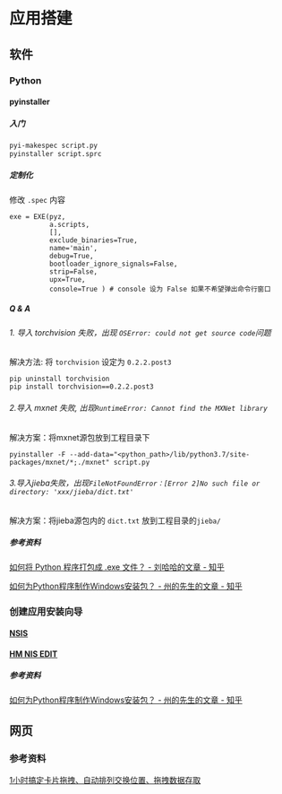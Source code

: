 # 应用搭建

## 软件

### Python

#### pyinstaller

##### 入门

```bash
pyi-makespec script.py
pyinstaller script.sprc
```

##### 定制化

修改 `.spec` 内容

```
exe = EXE(pyz,
          a.scripts,
          [],
          exclude_binaries=True,
          name='main',
          debug=True,
          bootloader_ignore_signals=False,
          strip=False,
          upx=True,
          console=True ) # console 设为 False 如果不希望弹出命令行窗口
```

##### Q & A

###### 1. 导入 torchvision 失败，出现 `OSError: could not get source code`问题

解决方法: 将 `torchvision` 设定为 `0.2.2.post3`

```
pip uninstall torchvision
pip install torchvision==0.2.2.post3
```

###### 2.导入 mxnet 失败, 出现`RuntimeError: Cannot find the MXNet library`

解决方案：将mxnet源包放到工程目录下

```
pyinstaller -F --add-data="<python_path>/lib/python3.7/site-packages/mxnet/*;./mxnet" script.py
```

###### 3.导入jieba失败，出现`FileNotFoundError：[Error 2]No such file or directory: 'xxx/jieba/dict.txt'`

解决方案：将jieba源包内的 `dict.txt` 放到工程目录的`jieba/`

##### 参考资料

[如何将 Python 程序打包成 .exe 文件？ - 刘哈哈的文章 - 知乎](https://zhuanlan.zhihu.com/p/45288707)

[如何为Python程序制作Windows安装包？ - 州的先生的文章 - 知乎](https://zhuanlan.zhihu.com/p/61965739)

### 创建应用安装向导

#### [NSIS](https://nsis.sourceforge.io/Download)

#### [HM NIS EDIT](http://hmne.sourceforge.net/)

##### 参考资料

[如何为Python程序制作Windows安装包？ - 州的先生的文章 - 知乎](https://zhuanlan.zhihu.com/p/61965739)

## 网页

### 参考资料
[1小时搞定卡片拖拽、自动排列交换位置、拖拽数据存取](https://mp.weixin.qq.com/s/y1DUrN7VxfNgAkMSA4uAUA)